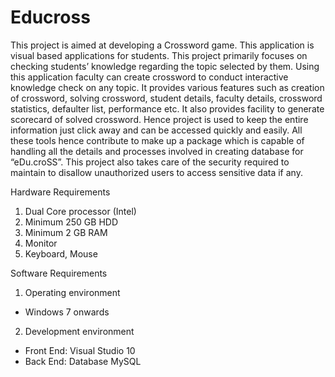 Educross
========

This project is aimed at developing a Crossword game. This application is visual based
applications for students. This project primarily focuses on checking students’ knowledge
regarding the topic selected by them. Using this application faculty can create crossword to
conduct interactive knowledge check on any topic.
It provides various features such as creation of crossword, solving crossword, student details,
faculty details, crossword statistics, defaulter list, performance etc.
It also provides facility to generate scorecard of solved crossword. Hence project is used to keep
the entire information just click away and can be accessed quickly and easily. All these tools
hence contribute to make up a package which is capable of handling all the details and processes
involved in creating database for “eDu.croSS”.
This project also takes care of the security required to maintain to disallow unauthorized users to
access sensitive data if any.

Hardware Requirements
 1. Dual Core processor (Intel)
 2. Minimum 250 GB HDD
 3. Minimum 2 GB RAM
 4. Monitor
 5. Keyboard, Mouse
 
Software Requirements
 1. Operating environment
  - Windows 7 onwards
 2. Development environment
  - Front End: Visual Studio 10
  - Back End: Database MySQL
